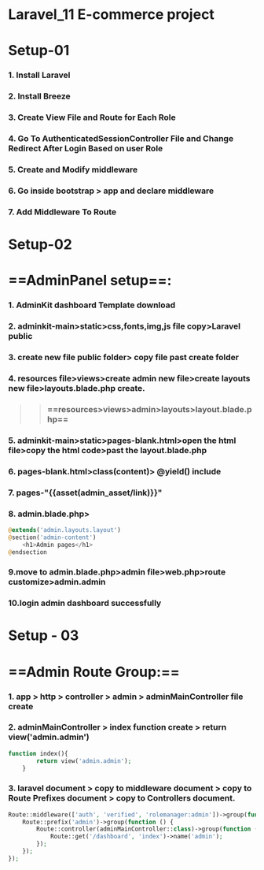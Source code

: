 # Laravel_11 E-commerce project
# Setup-01
### 1. Install Laravel
### 2. Install Breeze
### 3. Create View File and Route for Each Role
### 4. Go To AuthenticatedSessionController File and Change Redirect After Login Based on user Role
### 5. Create and Modify middleware
### 6. Go inside bootstrap > app and declare middleware
### 7. Add Middleware To Route


# Setup-02
# ==AdminPanel setup==:
### 1. AdminKit dashboard Template download
### 2. adminkit-main>static>css,fonts,img,js file copy>Laravel public
### 3. create new file public folder> copy file past create folder
### 4. resources file>views>create admin new file>create layouts new file>layouts.blade.php create.
>>### ==resources>views>admin>layouts>layout.blade.php==
### 5. adminkit-main>static>pages-blank.html>open the html file>copy the html code>past the layout.blade.php 
### 6. pages-blank.html>class(content)> @yield() include
### 7. pages-"{{asset(admin_asset/link)}}"
### 8. admin.blade.php>
```php
@extends('admin.layouts.layout')
@section('admin-content')
    <h1>Admin pages</h1>
@endsection

```
### 9.move to admin.blade.php>admin file>web.php>route customize>admin.admin
### 10.login admin dashboard successfully


# Setup - 03
# ==Admin Route Group:==
### 1. app > http > controller > admin > adminMainController file create
### 2. adminMainController  > index function create > return view('admin.admin')
```php
function index(){
        return view('admin.admin');
    }
```
### 3. laravel document > copy to middleware document > copy to Route Prefixes document > copy to Controllers document.
```php
Route::middleware(['auth', 'verified', 'rolemanager:admin'])->group(function () {
    Route::prefix('admin')->group(function () {
        Route::controller(adminMainController::class)->group(function () {
            Route::get('/dashboard', 'index')->name('admin');
        });
    });
});
```
